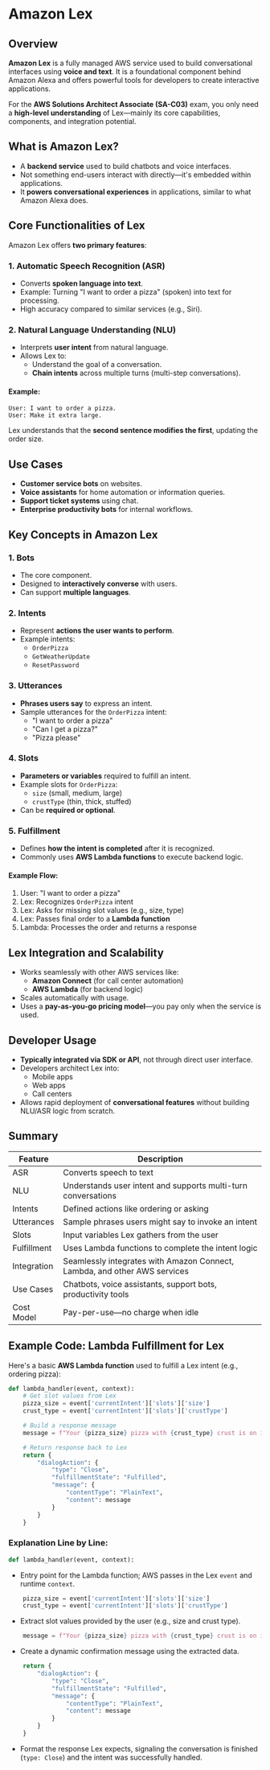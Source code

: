 # Amazon Lex

## Overview

**Amazon Lex** is a fully managed AWS service used to build conversational interfaces using **voice and text**. It is a foundational component behind Amazon Alexa and offers powerful tools for developers to create interactive applications.

For the **AWS Solutions Architect Associate (SA-C03)** exam, you only need a **high-level understanding** of Lex—mainly its core capabilities, components, and integration potential.

## What is Amazon Lex?

- A **backend service** used to build chatbots and voice interfaces.
- Not something end-users interact with directly—it's embedded within applications.
- It **powers conversational experiences** in applications, similar to what Amazon Alexa does.

## Core Functionalities of Lex

Amazon Lex offers **two primary features**:

### 1. Automatic Speech Recognition (ASR)

- Converts **spoken language into text**.
- Example: Turning "I want to order a pizza" (spoken) into text for processing.
- High accuracy compared to similar services (e.g., Siri).

### 2. Natural Language Understanding (NLU)

- Interprets **user intent** from natural language.
- Allows Lex to:
  - Understand the goal of a conversation.
  - **Chain intents** across multiple turns (multi-step conversations).

#### Example:

```text
User: I want to order a pizza.
User: Make it extra large.
```

Lex understands that the **second sentence modifies the first**, updating the order size.

## Use Cases

- **Customer service bots** on websites.
- **Voice assistants** for home automation or information queries.
- **Support ticket systems** using chat.
- **Enterprise productivity bots** for internal workflows.

## Key Concepts in Amazon Lex

### 1. Bots

- The core component.
- Designed to **interactively converse** with users.
- Can support **multiple languages**.

### 2. Intents

- Represent **actions the user wants to perform**.
- Example intents:
  - `OrderPizza`
  - `GetWeatherUpdate`
  - `ResetPassword`

### 3. Utterances

- **Phrases users say** to express an intent.
- Sample utterances for the `OrderPizza` intent:
  - "I want to order a pizza"
  - "Can I get a pizza?"
  - "Pizza please"

### 4. Slots

- **Parameters or variables** required to fulfill an intent.
- Example slots for `OrderPizza`:
  - `size` (small, medium, large)
  - `crustType` (thin, thick, stuffed)
- Can be **required or optional**.

### 5. Fulfillment

- Defines **how the intent is completed** after it is recognized.
- Commonly uses **AWS Lambda functions** to execute backend logic.

#### Example Flow:

1. User: "I want to order a pizza"
2. Lex: Recognizes `OrderPizza` intent
3. Lex: Asks for missing slot values (e.g., size, type)
4. Lex: Passes final order to a **Lambda function**
5. Lambda: Processes the order and returns a response

## Lex Integration and Scalability

- Works seamlessly with other AWS services like:
  - **Amazon Connect** (for call center automation)
  - **AWS Lambda** (for backend logic)
- Scales automatically with usage.
- Uses a **pay-as-you-go pricing model**—you pay only when the service is used.

## Developer Usage

- **Typically integrated via SDK or API**, not through direct user interface.
- Developers architect Lex into:
  - Mobile apps
  - Web apps
  - Call centers
- Allows rapid deployment of **conversational features** without building NLU/ASR logic from scratch.

## Summary

| Feature     | Description                                                               |
| ----------- | ------------------------------------------------------------------------- |
| ASR         | Converts speech to text                                                   |
| NLU         | Understands user intent and supports multi-turn conversations             |
| Intents     | Defined actions like ordering or asking                                   |
| Utterances  | Sample phrases users might say to invoke an intent                        |
| Slots       | Input variables Lex gathers from the user                                 |
| Fulfillment | Uses Lambda functions to complete the intent logic                        |
| Integration | Seamlessly integrates with Amazon Connect, Lambda, and other AWS services |
| Use Cases   | Chatbots, voice assistants, support bots, productivity tools              |
| Cost Model  | Pay-per-use—no charge when idle                                           |

## Example Code: Lambda Fulfillment for Lex

Here's a basic **AWS Lambda function** used to fulfill a Lex intent (e.g., ordering pizza):

```python
def lambda_handler(event, context):
    # Get slot values from Lex
    pizza_size = event['currentIntent']['slots']['size']
    crust_type = event['currentIntent']['slots']['crustType']

    # Build a response message
    message = f"Your {pizza_size} pizza with {crust_type} crust is on its way!"

    # Return response back to Lex
    return {
        "dialogAction": {
            "type": "Close",
            "fulfillmentState": "Fulfilled",
            "message": {
                "contentType": "PlainText",
                "content": message
            }
        }
    }
```

### Explanation Line by Line:

```python
def lambda_handler(event, context):
```

- Entry point for the Lambda function; AWS passes in the Lex `event` and runtime `context`.

```python
    pizza_size = event['currentIntent']['slots']['size']
    crust_type = event['currentIntent']['slots']['crustType']
```

- Extract slot values provided by the user (e.g., size and crust type).

```python
    message = f"Your {pizza_size} pizza with {crust_type} crust is on its way!"
```

- Create a dynamic confirmation message using the extracted data.

```python
    return {
        "dialogAction": {
            "type": "Close",
            "fulfillmentState": "Fulfilled",
            "message": {
                "contentType": "PlainText",
                "content": message
            }
        }
    }
```

- Format the response Lex expects, signaling the conversation is finished (`type: Close`) and the intent was successfully handled.
